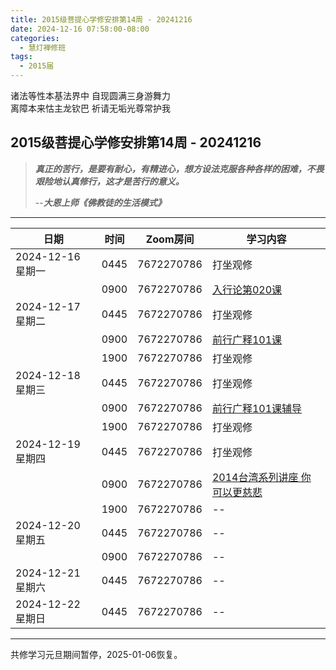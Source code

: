 ```yaml
---
title: 2015级菩提心学修安排第14周 - 20241216
date: 2024-12-16 07:58:00-08:00
categories:
  - 慧灯禅修班
tags:
  - 2015届
---
```

诸法等性本基法界中 自现圆满三身游舞力  
离障本来怙主龙钦巴 祈请无垢光尊常护我


## 2015级菩提心学修安排第14周 - 20241216


> *__真正的苦行，是要有耐心，有精进心，想方设法克服各种各样的困难，不畏艰险地认真修行，这才是苦行的意义。__*
>
> --***大恩上师《佛教徒的生活模式》***


---


|日期 |时间|Zoom房间|学习内容|
|--|--|--|--|
| 2024-12-16 星期一|0445|7672270786|打坐观修|
| |0900|7672270786|[入行论第020课](https://huidengchanxiu.net/refs/rxl/02#第二十节课) |
| 2024-12-17 星期二 |0445|7672270786|打坐观修|
|   |0900|7672270786| [前行广释101课](https://huidengchanxiu.net/refs/qxgs/qxgs-09ptx/#前行广释第101课) |
|   |1900|7672270786|打坐观修|
| 2024-12-18 星期三  |0445|7672270786|打坐观修|
|   |0900|7672270786| [前行广释101课辅导](https://huidengchanxiu.net/refs/qxgs/fudao/qxgsfd-09ptx/#前行广释第101课辅导) |
|   |1900|7672270786| 打坐观修 |
| 2024-12-19 星期四|0445|7672270786|打坐观修|
|   |0900|7672270786| [2014台湾系列讲座 你可以更慈悲](https://www.fohuifayu.com/index.php/huideng-jiangtang/fofa-jianxiu/puti-xin/9774-l14076) |
|   |1900|7672270786|--|
| 2024-12-20 星期五|0445|7672270786|--|
|   |0900|7672270786| -- |
| 2024-12-21 星期六|0445|7672270786| -- |
| 2024-12-22 星期日|0445|7672270786| -- |

---

共修学习元旦期间暂停，2025-01-06恢复。
